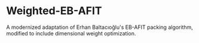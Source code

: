 # Weighted-EB-AFIT
A modernized adaptation of Erhan Baltacıoğlu's EB-AFIT packing algorithm, modified to include dimensional weight optimization.
